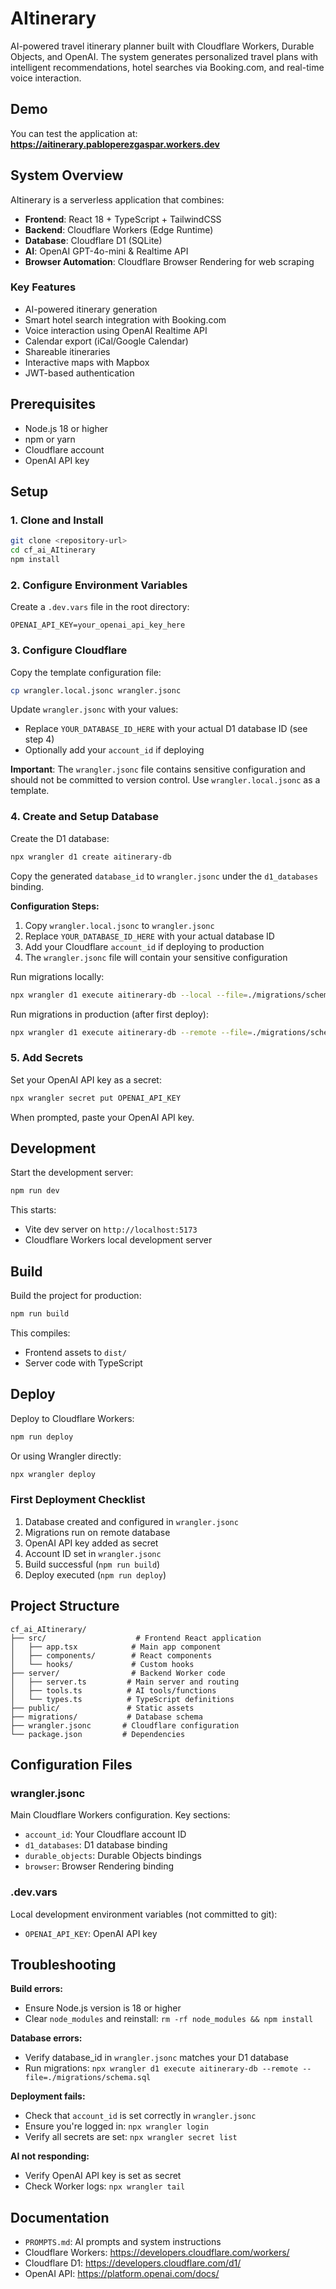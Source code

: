 # AItinerary

AI-powered travel itinerary planner built with Cloudflare Workers, Durable Objects, and OpenAI. The system generates personalized travel plans with intelligent recommendations, hotel searches via Booking.com, and real-time voice interaction.

## Demo

You can test the application at: **https://aitinerary.pabloperezgaspar.workers.dev**


## System Overview

AItinerary is a serverless application that combines:
- **Frontend**: React 18 + TypeScript + TailwindCSS
- **Backend**: Cloudflare Workers (Edge Runtime)
- **Database**: Cloudflare D1 (SQLite)
- **AI**: OpenAI GPT-4o-mini & Realtime API
- **Browser Automation**: Cloudflare Browser Rendering for web scraping

### Key Features
- AI-powered itinerary generation
- Smart hotel search integration with Booking.com
- Voice interaction using OpenAI Realtime API
- Calendar export (iCal/Google Calendar)
- Shareable itineraries
- Interactive maps with Mapbox
- JWT-based authentication

## Prerequisites

- Node.js 18 or higher
- npm or yarn
- Cloudflare account
- OpenAI API key


## Setup

### 1. Clone and Install

```bash
git clone <repository-url>
cd cf_ai_AItinerary
npm install
```

### 2. Configure Environment Variables

Create a `.dev.vars` file in the root directory:

```env
OPENAI_API_KEY=your_openai_api_key_here
```

### 3. Configure Cloudflare

Copy the template configuration file:

```bash
cp wrangler.local.jsonc wrangler.jsonc
```

Update `wrangler.jsonc` with your values:
- Replace `YOUR_DATABASE_ID_HERE` with your actual D1 database ID (see step 4)
- Optionally add your `account_id` if deploying

**Important**: The `wrangler.jsonc` file contains sensitive configuration and should not be committed to version control. Use `wrangler.local.jsonc` as a template.

### 4. Create and Setup Database

Create the D1 database:

```bash
npx wrangler d1 create aitinerary-db
```

Copy the generated `database_id` to `wrangler.jsonc` under the `d1_databases` binding.

**Configuration Steps:**
1. Copy `wrangler.local.jsonc` to `wrangler.jsonc`
2. Replace `YOUR_DATABASE_ID_HERE` with your actual database ID
3. Add your Cloudflare `account_id` if deploying to production
4. The `wrangler.jsonc` file will contain your sensitive configuration

Run migrations locally:

```bash
npx wrangler d1 execute aitinerary-db --local --file=./migrations/schema.sql
```

Run migrations in production (after first deploy):

```bash
npx wrangler d1 execute aitinerary-db --remote --file=./migrations/schema.sql
```

### 5. Add Secrets

Set your OpenAI API key as a secret:

```bash
npx wrangler secret put OPENAI_API_KEY
```

When prompted, paste your OpenAI API key.

## Development

Start the development server:

```bash
npm run dev
```

This starts:
- Vite dev server on `http://localhost:5173`
- Cloudflare Workers local development server

## Build

Build the project for production:

```bash
npm run build
```

This compiles:
- Frontend assets to `dist/`
- Server code with TypeScript

## Deploy

Deploy to Cloudflare Workers:

```bash
npm run deploy
```

Or using Wrangler directly:

```bash
npx wrangler deploy
```

### First Deployment Checklist

1. Database created and configured in `wrangler.jsonc`
2. Migrations run on remote database
3. OpenAI API key added as secret
4. Account ID set in `wrangler.jsonc`
5. Build successful (`npm run build`)
6. Deploy executed (`npm run deploy`)

## Project Structure

```
cf_ai_AItinerary/
├── src/                    # Frontend React application
│   ├── app.tsx            # Main app component
│   ├── components/        # React components
│   └── hooks/             # Custom hooks
├── server/                # Backend Worker code
│   ├── server.ts         # Main server and routing
│   ├── tools.ts          # AI tools/functions
│   └── types.ts          # TypeScript definitions
├── public/               # Static assets
├── migrations/           # Database schema
├── wrangler.jsonc       # Cloudflare configuration
└── package.json         # Dependencies
```

## Configuration Files

### wrangler.jsonc
Main Cloudflare Workers configuration. Key sections:
- `account_id`: Your Cloudflare account ID
- `d1_databases`: D1 database binding
- `durable_objects`: Durable Objects bindings
- `browser`: Browser Rendering binding

### .dev.vars
Local development environment variables (not committed to git):
- `OPENAI_API_KEY`: OpenAI API key

## Troubleshooting

**Build errors:**
- Ensure Node.js version is 18 or higher
- Clear `node_modules` and reinstall: `rm -rf node_modules && npm install`

**Database errors:**
- Verify database_id in `wrangler.jsonc` matches your D1 database
- Run migrations: `npx wrangler d1 execute aitinerary-db --remote --file=./migrations/schema.sql`

**Deployment fails:**
- Check that `account_id` is set correctly in `wrangler.jsonc`
- Ensure you're logged in: `npx wrangler login`
- Verify all secrets are set: `npx wrangler secret list`

**AI not responding:**
- Verify OpenAI API key is set as secret
- Check Worker logs: `npx wrangler tail`

## Documentation

- `PROMPTS.md`: AI prompts and system instructions
- Cloudflare Workers: https://developers.cloudflare.com/workers/
- Cloudflare D1: https://developers.cloudflare.com/d1/
- OpenAI API: https://platform.openai.com/docs/

